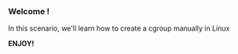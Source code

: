 
<br>

### Welcome !

In this scenario, we'll learn how to create a cgroup manually in Linux

**ENJOY!**
